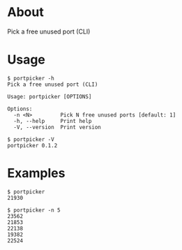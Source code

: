 # About

Pick a free unused port (CLI)

# Usage

```text
$ portpicker -h
Pick a free unused port (CLI)

Usage: portpicker [OPTIONS]

Options:
  -n <N>         Pick N free unused ports [default: 1]
  -h, --help     Print help
  -V, --version  Print version
```

```text
$ portpicker -V
portpicker 0.1.2
```

# Examples

```text
$ portpicker
21930
```

```text
$ portpicker -n 5
23562
21853
22138
19382
22524
```

